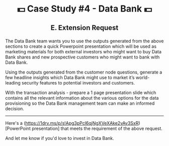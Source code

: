 # <p align="center" style="margin-top: 0px;">💵 Case Study #4 - Data Bank 💵
## <p align="center"> E. Extension Request

The Data Bank team wants you to use the outputs generated from the above sections to create a quick Powerpoint presentation which will be used as marketing materials for both external investors who might want to buy Data Bank shares and new prospective customers who might want to bank with Data Bank.

Using the outputs generated from the customer node questions, generate a few headline insights which Data Bank might use to market it’s world-leading security features to potential investors and customers.

With the transaction analysis - prepare a 1 page presentation slide which contains all the relevant information about the various options for the data provisioning so the Data Bank management team can make an informed decision.

---

Here's a (https://1drv.ms/p/s!Apg3pPcl6qjNgXVeXAke2vAv3SxR)[PowerPoint presentation] that meets the requirement of the above request. 

And let me know if you'd love to invest in Data Bank.
